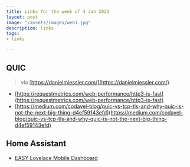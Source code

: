```yaml
---
title: Links for the week of 4 Jan 2022
layout: post
image: "/assets/images/web1.jpg"
description: links
tags:
- links

---
```


## QUIC 

> via [https://danielmiessler.com/](https://danielmiessler.com/)


* [https://requestmetrics.com/web-performance/http3-is-fast](https://requestmetrics.com/web-performance/http3-is-fast)
* [https://medium.com/codavel-blog/quic-vs-tcp-tls-and-why-quic-is-not-the-next-big-thing-d4ef59143efd](https://medium.com/codavel-blog/quic-vs-tcp-tls-and-why-quic-is-not-the-next-big-thing-d4ef59143efd) 

## Home Assistant

* [EASY Lovelace Mobile Dashboard](https://www.youtube.com/watch?v=5y6rhwr5Y8c)